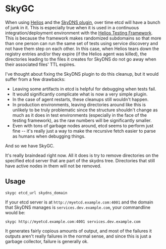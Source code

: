 # SkyGC

When using [Helios](https://github.com/spotify/helios) and the [SkyDNS
plugin](https://github.com/spotify/helios-skydns), over time etcd will
have a bunch of junk in it. This is especially true when it is used
in a continuous integration/deployment environment with the [Helios
Testing Framework](https://github.com/spotify/helios/blob/master/docs/testing_framework.md).
This is because the framework makes randomized subdomains so that more
than one person can run the same set of tests using service discovery
and not have them step on each other. In this case, when Helios tears
down the registry entries and/or they expire (if the Helios agent was
killed), the directories leading to the files it creates for SkyDNS do
not go away when their associated files' TTL expires.

I've thought about fixing the SkyDNS plugin to do this cleanup, but it
would suffer from a few drawbacks:

- Leaving some artifacts in etcd is helpful for debugging when tests
  fail.
- It would significantly complicate what is now a very simple plugin.
- In the case of agent restarts, these cleanups still wouldn't happen.
- In production environments, leaving directories around like this is
  unlikely to be truly problematic since the structure shouldn't change
  as much as it does in test environments (especially in the face of
  the testing framework), as the raw numbers will be significantly smaller.
- Even with tons of garbage nodes around, etcd seems to perform just fine
  -- it's really just a way to make the recursive fetch easier to parse
  as humans when debugging things.

And so we have SkyGC.

It's really braindead right now. All it does is try to remove directories
on the specified etcd server that are part of the skydns tree. Directories
that still have active nodes in them will not be removed.

## Usage

```
skygc etcd_url skydns_domain
```

If your etcd server is at `http://myetcd.example.com:4001` and the domain
that SkyDNS manages is `services.dev.example.com`, your commandline would be:

```
skygc http://myetcd.example.com:4001 services.dev.example.com
```

It generates fairly copious amounts of output, and most of the failures it
outputs aren't really failures in the normal sense, and since this is just
a garbage collector, failure is generally ok.
